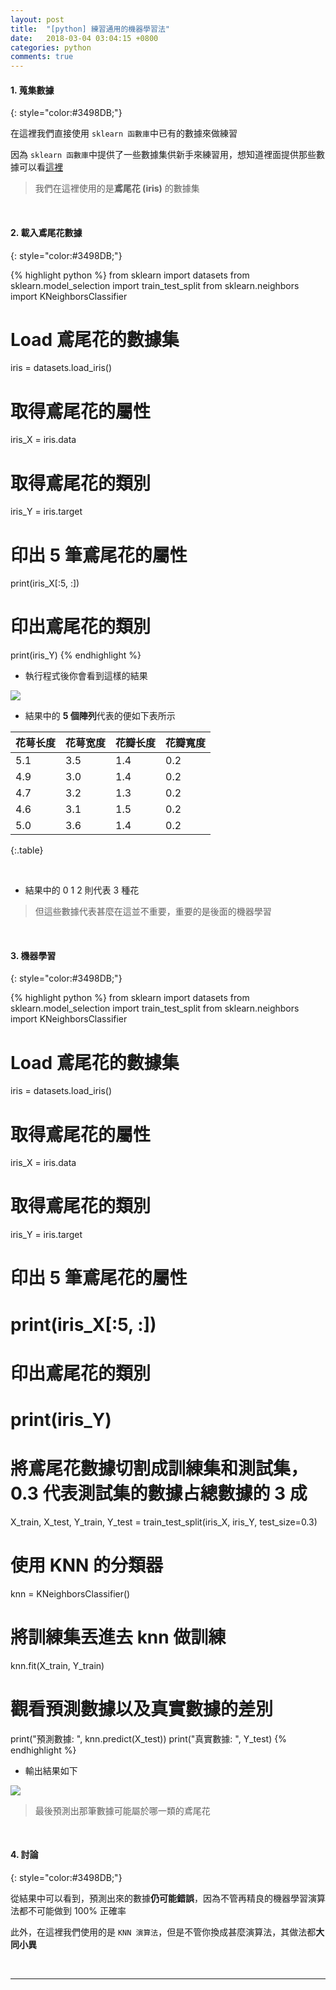 ```yaml
---
layout: post
title:  "[python] 練習通用的機器學習法"
date:   2018-03-04 03:04:15 +0800
categories: python
comments: true
---
```

#### 1. 蒐集數據
{: style="color:#3498DB;"}

在這裡我們直接使用 `sklearn 函數庫`中已有的數據來做練習

因為 `sklearn 函數庫`中提供了一些數據集供新手來練習用，想知道裡面提供那些數據可以看[這裡](http://scikit-learn.org/stable/datasets/index.html)

> 我們在這裡使用的是**鳶尾花 (iris)** 的數據集

<br/>

#### 2. 載入鳶尾花數據
{: style="color:#3498DB;"}

{% highlight python %}
from sklearn import datasets
from sklearn.model_selection import train_test_split
from sklearn.neighbors import KNeighborsClassifier

# Load 鳶尾花的數據集
iris = datasets.load_iris()

# 取得鳶尾花的屬性
iris_X = iris.data 

# 取得鳶尾花的類別
iris_Y = iris.target

# 印出 5 筆鳶尾花的屬性
print(iris_X[:5, :])

# 印出鳶尾花的類別
print(iris_Y)
{% endhighlight %}

- 執行程式後你會看到這樣的結果

![](https://i.imgur.com/zZ4iFRd.png)

- 結果中的 **5 個陣列**代表的便如下表所示

| 花萼长度 | 花萼宽度 | 花瓣长度 | 花瓣寬度
| -------- | -------- | -------- | ------- |
| 5.1     | 3.5     | 1.4     | 0.2 |
| 4.9 | 3.0 | 1.4 | 0.2 |
| 4.7 | 3.2 | 1.3 | 0.2 |
| 4.6 | 3.1 | 1.5 | 0.2 |
| 5.0 | 3.6 | 1.4 | 0.2 |
{:.table}

<br/>

- 結果中的 0 1 2 則代表 3 種花

> 但這些數據代表甚麼在這並不重要，重要的是後面的機器學習

<br/>

#### 3. 機器學習
{: style="color:#3498DB;"}

{% highlight python %}
from sklearn import datasets
from sklearn.model_selection import train_test_split
from sklearn.neighbors import KNeighborsClassifier

# Load 鳶尾花的數據集
iris = datasets.load_iris()

# 取得鳶尾花的屬性
iris_X = iris.data 

# 取得鳶尾花的類別
iris_Y = iris.target

# 印出 5 筆鳶尾花的屬性
# print(iris_X[:5, :])

# 印出鳶尾花的類別
# print(iris_Y)

# 將鳶尾花數據切割成訓練集和測試集，0.3 代表測試集的數據占總數據的 3 成
X_train, X_test, Y_train, Y_test = train_test_split(iris_X, iris_Y, test_size=0.3)

# 使用 KNN 的分類器
knn = KNeighborsClassifier()

# 將訓練集丟進去 knn 做訓練
knn.fit(X_train, Y_train)

# 觀看預測數據以及真實數據的差別
print("預測數據: ", knn.predict(X_test))
print("真實數據: ", Y_test)
{% endhighlight %}

- 輸出結果如下

![](https://i.imgur.com/bq8ZTnM.png)

> 最後預測出那筆數據可能屬於哪一類的鳶尾花

<br/>

#### 4. 討論
{: style="color:#3498DB;"}

從結果中可以看到，預測出來的數據**仍可能錯誤**，因為不管再精良的機器學習演算法都不可能做到 100% 正確率

此外，在這裡我們使用的是 `KNN 演算法`，但是不管你換成甚麼演算法，其做法都**大同小異**

<br/>

---
